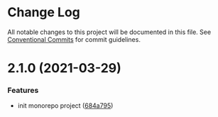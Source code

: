 # Change Log

All notable changes to this project will be documented in this file.
See [Conventional Commits](https://conventionalcommits.org) for commit guidelines.

# 2.1.0 (2021-03-29)


### Features

* init monorepo project ([684a795](https://github.com/mike-north/js-ts-monorepos/commit/684a795cc91486e1543d35c7174ca8df56d1560d))
